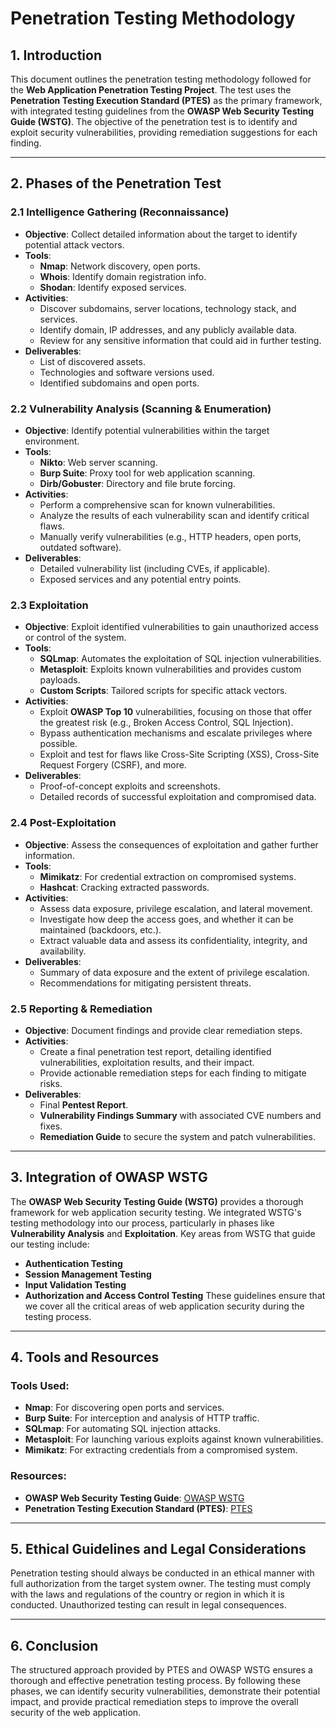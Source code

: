 # Penetration Testing Methodology

## 1. Introduction
This document outlines the penetration testing methodology followed for the **Web Application Penetration Testing Project**. The test uses the **Penetration Testing Execution Standard (PTES)** as the primary framework, with integrated testing guidelines from the **OWASP Web Security Testing Guide (WSTG)**. The objective of the penetration test is to identify and exploit security vulnerabilities, providing remediation suggestions for each finding.

---

## 2. Phases of the Penetration Test

### 2.1 Intelligence Gathering (Reconnaissance)
- **Objective**: Collect detailed information about the target to identify potential attack vectors.
- **Tools**: 
   - **Nmap**: Network discovery, open ports.
   - **Whois**: Identify domain registration info.
   - **Shodan**: Identify exposed services.
- **Activities**:
   - Discover subdomains, server locations, technology stack, and services.
   - Identify domain, IP addresses, and any publicly available data.
   - Review for any sensitive information that could aid in further testing.
- **Deliverables**: 
   - List of discovered assets.
   - Technologies and software versions used.
   - Identified subdomains and open ports.

### 2.2 Vulnerability Analysis (Scanning & Enumeration)
- **Objective**: Identify potential vulnerabilities within the target environment.
- **Tools**: 
   - **Nikto**: Web server scanning.
   - **Burp Suite**: Proxy tool for web application scanning.
   - **Dirb/Gobuster**: Directory and file brute forcing.
- **Activities**:
   - Perform a comprehensive scan for known vulnerabilities.
   - Analyze the results of each vulnerability scan and identify critical flaws.
   - Manually verify vulnerabilities (e.g., HTTP headers, open ports, outdated software).
- **Deliverables**:
   - Detailed vulnerability list (including CVEs, if applicable).
   - Exposed services and any potential entry points.

### 2.3 Exploitation
- **Objective**: Exploit identified vulnerabilities to gain unauthorized access or control of the system.
- **Tools**: 
   - **SQLmap**: Automates the exploitation of SQL injection vulnerabilities.
   - **Metasploit**: Exploits known vulnerabilities and provides custom payloads.
   - **Custom Scripts**: Tailored scripts for specific attack vectors.
- **Activities**:
   - Exploit **OWASP Top 10** vulnerabilities, focusing on those that offer the greatest risk (e.g., Broken Access Control, SQL Injection).
   - Bypass authentication mechanisms and escalate privileges where possible.
   - Exploit and test for flaws like Cross-Site Scripting (XSS), Cross-Site Request Forgery (CSRF), and more.
- **Deliverables**:
   - Proof-of-concept exploits and screenshots.
   - Detailed records of successful exploitation and compromised data.

### 2.4 Post-Exploitation
- **Objective**: Assess the consequences of exploitation and gather further information.
- **Tools**:
   - **Mimikatz**: For credential extraction on compromised systems.
   - **Hashcat**: Cracking extracted passwords.
- **Activities**:
   - Assess data exposure, privilege escalation, and lateral movement.
   - Investigate how deep the access goes, and whether it can be maintained (backdoors, etc.).
   - Extract valuable data and assess its confidentiality, integrity, and availability.
- **Deliverables**:
   - Summary of data exposure and the extent of privilege escalation.
   - Recommendations for mitigating persistent threats.

### 2.5 Reporting & Remediation
- **Objective**: Document findings and provide clear remediation steps.
- **Activities**:
   - Create a final penetration test report, detailing identified vulnerabilities, exploitation results, and their impact.
   - Provide actionable remediation steps for each finding to mitigate risks.
- **Deliverables**:
   - Final **Pentest Report**.
   - **Vulnerability Findings Summary** with associated CVE numbers and fixes.
   - **Remediation Guide** to secure the system and patch vulnerabilities.

---

## 3. Integration of OWASP WSTG
The **OWASP Web Security Testing Guide (WSTG)** provides a thorough framework for web application security testing. We integrated WSTG's testing methodology into our process, particularly in phases like **Vulnerability Analysis** and **Exploitation**. Key areas from WSTG that guide our testing include:
- **Authentication Testing**
- **Session Management Testing**
- **Input Validation Testing**
- **Authorization and Access Control Testing**
These guidelines ensure that we cover all the critical areas of web application security during the testing process.

---

## 4. Tools and Resources
### Tools Used:
- **Nmap**: For discovering open ports and services.
- **Burp Suite**: For interception and analysis of HTTP traffic.
- **SQLmap**: For automating SQL injection attacks.
- **Metasploit**: For launching various exploits against known vulnerabilities.
- **Mimikatz**: For extracting credentials from a compromised system.

### Resources:
- **OWASP Web Security Testing Guide**: [OWASP WSTG](https://owasp.org/www-project-web-security-testing-guide/)
- **Penetration Testing Execution Standard (PTES)**: [PTES](http://www.pentest-standard.org/)

---

## 5. Ethical Guidelines and Legal Considerations
Penetration testing should always be conducted in an ethical manner with full authorization from the target system owner. The testing must comply with the laws and regulations of the country or region in which it is conducted. Unauthorized testing can result in legal consequences.

---

## 6. Conclusion
The structured approach provided by PTES and OWASP WSTG ensures a thorough and effective penetration testing process. By following these phases, we can identify security vulnerabilities, demonstrate their potential impact, and provide practical remediation steps to improve the overall security of the web application.
